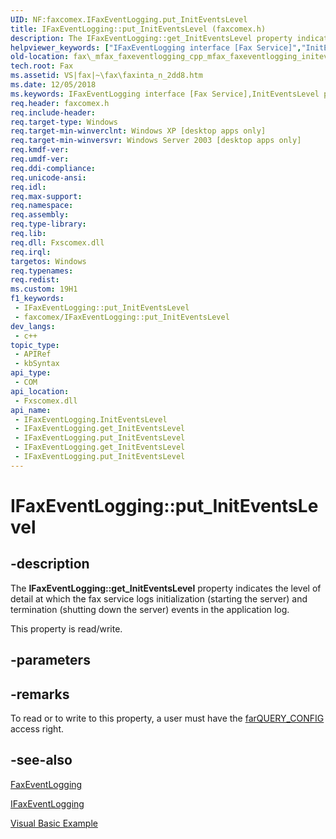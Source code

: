 ```yaml
---
UID: NF:faxcomex.IFaxEventLogging.put_InitEventsLevel
title: IFaxEventLogging::put_InitEventsLevel (faxcomex.h)
description: The IFaxEventLogging::get_InitEventsLevel property indicates the level of detail at which the fax service logs initialization (starting the server) and termination (shutting down the server) events in the application log. (Put)
helpviewer_keywords: ["IFaxEventLogging interface [Fax Service]","InitEventsLevel property","IFaxEventLogging.InitEventsLevel","IFaxEventLogging.get_InitEventsLevel","IFaxEventLogging.put_InitEventsLevel","IFaxEventLogging::InitEventsLevel","IFaxEventLogging::get_InitEventsLevel","IFaxEventLogging::put_InitEventsLevel","InitEventsLevel property [Fax Service]","InitEventsLevel property [Fax Service]","IFaxEventLogging interface","_mfax_faxeventlogging.initeventslevel","fax._mfax_faxeventlogging_cpp_mfax_faxeventlogging_initeventslevel_cpp","fax._mfax_faxeventlogging_initeventslevel","faxcomex/IFaxEventLogging::InitEventsLevel","faxcomex/IFaxEventLogging::get_InitEventsLevel","faxcomex/IFaxEventLogging::put_InitEventsLevel","put_InitEventsLevel"]
old-location: fax\_mfax_faxeventlogging_cpp_mfax_faxeventlogging_initeventslevel_cpp.htm
tech.root: Fax
ms.assetid: VS|fax|~\fax\faxinta_n_2dd8.htm
ms.date: 12/05/2018
ms.keywords: IFaxEventLogging interface [Fax Service],InitEventsLevel property, IFaxEventLogging.InitEventsLevel, IFaxEventLogging.get_InitEventsLevel, IFaxEventLogging.put_InitEventsLevel, IFaxEventLogging::InitEventsLevel, IFaxEventLogging::get_InitEventsLevel, IFaxEventLogging::put_InitEventsLevel, InitEventsLevel property [Fax Service], InitEventsLevel property [Fax Service],IFaxEventLogging interface, _mfax_faxeventlogging.initeventslevel, fax._mfax_faxeventlogging_cpp_mfax_faxeventlogging_initeventslevel_cpp, fax._mfax_faxeventlogging_initeventslevel, faxcomex/IFaxEventLogging::InitEventsLevel, faxcomex/IFaxEventLogging::get_InitEventsLevel, faxcomex/IFaxEventLogging::put_InitEventsLevel, put_InitEventsLevel
req.header: faxcomex.h
req.include-header: 
req.target-type: Windows
req.target-min-winverclnt: Windows XP [desktop apps only]
req.target-min-winversvr: Windows Server 2003 [desktop apps only]
req.kmdf-ver: 
req.umdf-ver: 
req.ddi-compliance: 
req.unicode-ansi: 
req.idl: 
req.max-support: 
req.namespace: 
req.assembly: 
req.type-library: 
req.lib: 
req.dll: Fxscomex.dll
req.irql: 
targetos: Windows
req.typenames: 
req.redist: 
ms.custom: 19H1
f1_keywords:
 - IFaxEventLogging::put_InitEventsLevel
 - faxcomex/IFaxEventLogging::put_InitEventsLevel
dev_langs:
 - c++
topic_type:
 - APIRef
 - kbSyntax
api_type:
 - COM
api_location:
 - Fxscomex.dll
api_name:
 - IFaxEventLogging.InitEventsLevel
 - IFaxEventLogging.get_InitEventsLevel
 - IFaxEventLogging.put_InitEventsLevel
 - IFaxEventLogging.get_InitEventsLevel
 - IFaxEventLogging.put_InitEventsLevel
---
```


# IFaxEventLogging::put_InitEventsLevel


## -description

The <b>IFaxEventLogging::get_InitEventsLevel</b> property indicates the level of detail at which the fax service logs initialization (starting the server) and termination (shutting down the server) events in the application log.

This property is read/write.

## -parameters

## -remarks

To read or to write to this property, a user must have the <a href="/previous-versions/windows/desktop/api/faxcomex/ne-faxcomex-fax_access_rights_enum">farQUERY_CONFIG</a> access right.

## -see-also

<a href="/previous-versions/windows/desktop/fax/-mfax-faxeventlogging">FaxEventLogging</a>



<a href="/previous-versions/windows/desktop/api/faxcomex/nn-faxcomex-ifaxeventlogging">IFaxEventLogging</a>



<a href="/previous-versions/windows/desktop/fax/-mfax-setting-logging-options">Visual Basic Example</a>
